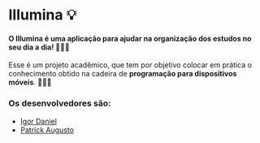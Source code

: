 # Illumina 💡

<h4>
  O Illumina é uma aplicação para ajudar na organização dos estudos no seu dia a dia! 📓✍🏻
</h4>

<p>Esse é um projeto acadêmico, que tem por objetivo colocar em prática o conhecimento obtido na cadeira de <strong>programação para dispositivos móveis</strong>. 👩🏻‍💻</p>

<h3>Os desenvolvedores são:</h3>
<ul>
<li><a href="https://github.com/IgorDanielS">Igor Daniel</a></li>
<li><a href="https://github.com/patrickaugusto"> Patrick Augusto </li>
</ul>
